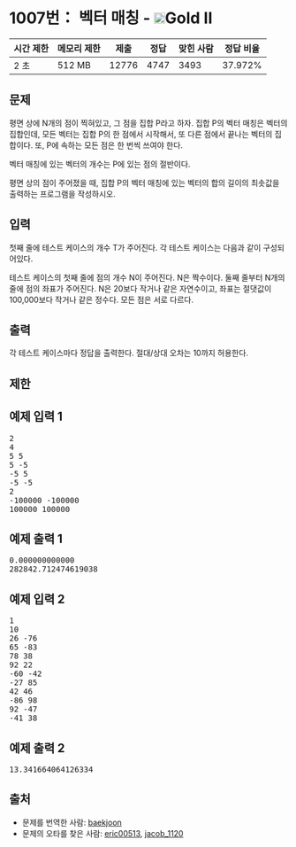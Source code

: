 # 1007번： 벡터 매칭 - <img src="https://static.solved.ac/tier_small/14.svg" style="height:20px" />Gold II


| 시간 제한 | 메모리 제한 | 제출 | 정답 | 맞힌 사람 | 정답 비율 |
| --- | --- | --- | --- | --- | --- |
| 2 초 | 512 MB | 12776 | 4747 | 3493 | 37.972% |


## 문제


평면 상에 N개의 점이 찍혀있고, 그 점을 집합 P라고 하자. 집합 P의 벡터 매칭은 벡터의 집합인데, 모든 벡터는 집합 P의 한 점에서 시작해서, 또 다른 점에서 끝나는 벡터의 집합이다. 또, P에 속하는 모든 점은 한 번씩 쓰여야 한다.

벡터 매칭에 있는 벡터의 개수는 P에 있는 점의 절반이다.

평면 상의 점이 주어졌을 때, 집합 P의 벡터 매칭에 있는 벡터의 합의 길이의 최솟값을 출력하는 프로그램을 작성하시오.




## 입력


첫째 줄에 테스트 케이스의 개수 T가 주어진다. 각 테스트 케이스는 다음과 같이 구성되어있다.

테스트 케이스의 첫째 줄에 점의 개수 N이 주어진다. N은 짝수이다. 둘째 줄부터 N개의 줄에 점의 좌표가 주어진다. N은 20보다 작거나 같은 자연수이고, 좌표는 절댓값이 100,000보다 작거나 같은 정수다. 모든 점은 서로 다르다.




## 출력


각 테스트 케이스마다 정답을 출력한다. 절대/상대 오차는 10까지 허용한다.



## 제한




## 예제 입력 1


<pre>2
4
5 5
5 -5
-5 5
-5 -5
2
-100000 -100000
100000 100000
</pre>


## 예제 출력 1


<pre>0.000000000000
282842.712474619038
</pre>




## 예제 입력 2


<pre>1
10
26 -76
65 -83
78 38
92 22
-60 -42
-27 85
42 46
-86 98
92 -47
-41 38
</pre>


## 예제 출력 2


<pre>13.341664064126334
</pre>






## 출처


- 문제를 번역한 사람: [baekjoon](/user/baekjoon)
- 문제의 오타를 찾은 사람: [eric00513](/user/eric00513), [jacob_1120](/user/jacob_1120)




